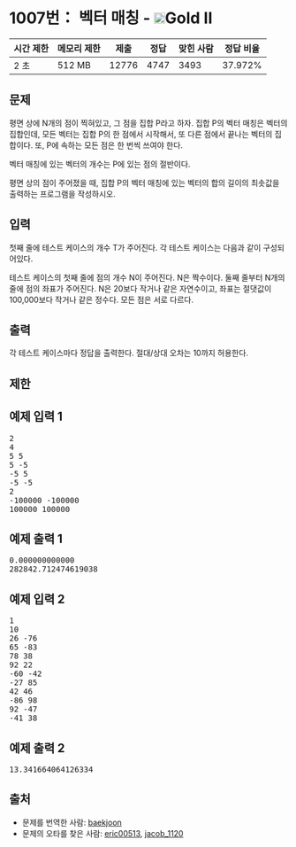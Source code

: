 # 1007번： 벡터 매칭 - <img src="https://static.solved.ac/tier_small/14.svg" style="height:20px" />Gold II


| 시간 제한 | 메모리 제한 | 제출 | 정답 | 맞힌 사람 | 정답 비율 |
| --- | --- | --- | --- | --- | --- |
| 2 초 | 512 MB | 12776 | 4747 | 3493 | 37.972% |


## 문제


평면 상에 N개의 점이 찍혀있고, 그 점을 집합 P라고 하자. 집합 P의 벡터 매칭은 벡터의 집합인데, 모든 벡터는 집합 P의 한 점에서 시작해서, 또 다른 점에서 끝나는 벡터의 집합이다. 또, P에 속하는 모든 점은 한 번씩 쓰여야 한다.

벡터 매칭에 있는 벡터의 개수는 P에 있는 점의 절반이다.

평면 상의 점이 주어졌을 때, 집합 P의 벡터 매칭에 있는 벡터의 합의 길이의 최솟값을 출력하는 프로그램을 작성하시오.




## 입력


첫째 줄에 테스트 케이스의 개수 T가 주어진다. 각 테스트 케이스는 다음과 같이 구성되어있다.

테스트 케이스의 첫째 줄에 점의 개수 N이 주어진다. N은 짝수이다. 둘째 줄부터 N개의 줄에 점의 좌표가 주어진다. N은 20보다 작거나 같은 자연수이고, 좌표는 절댓값이 100,000보다 작거나 같은 정수다. 모든 점은 서로 다르다.




## 출력


각 테스트 케이스마다 정답을 출력한다. 절대/상대 오차는 10까지 허용한다.



## 제한




## 예제 입력 1


<pre>2
4
5 5
5 -5
-5 5
-5 -5
2
-100000 -100000
100000 100000
</pre>


## 예제 출력 1


<pre>0.000000000000
282842.712474619038
</pre>




## 예제 입력 2


<pre>1
10
26 -76
65 -83
78 38
92 22
-60 -42
-27 85
42 46
-86 98
92 -47
-41 38
</pre>


## 예제 출력 2


<pre>13.341664064126334
</pre>






## 출처


- 문제를 번역한 사람: [baekjoon](/user/baekjoon)
- 문제의 오타를 찾은 사람: [eric00513](/user/eric00513), [jacob_1120](/user/jacob_1120)




